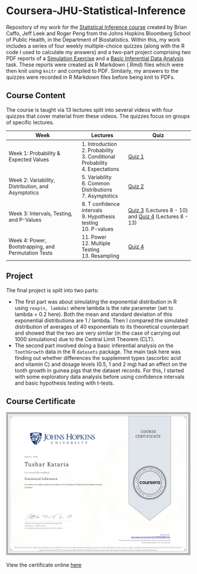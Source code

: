 # Coursera-JHU-Statistical-Inference
Repository of my work for the [Statistical Inference course](https://www.coursera.org/learn/statistical-inference) created by Brian Caffo, Jeff Leek and Roger Peng from the Johns Hopkins Bloomberg School of Public Health, in the Department of Biostatistics. Within this, my work includes a series of four weekly multiple-choice quizzes (along with the R code I used to calculate my answers) and a two-part project comprising two PDF reports of a [Simulation Exercise](https://github.com/tk-0602/Coursera-JHU-Statistical-Inference/blob/d7f9187849cf87e7f582b5893ae60fdda5eea4d0/Project/Part%201%20-%20Simulation%20Exercise/Part_1_Simulation_Exercise.pdf) and a [Basic Inferential Data Analysis](https://github.com/tk-0602/Coursera-JHU-Statistical-Inference/blob/d7f9187849cf87e7f582b5893ae60fdda5eea4d0/Project/Part%202%20-%20Basic%20Inferential%20Data%20Analysis/Part_2_Basic_Inferential_Data_Analysis.pdf) task. These reports were created as R Markdown (.Rmd) files which were then knit using `knitr` and compiled to PDF. Similarly, my answers to the quizzes were recorded in R Markdown files before being knit to PDFs.

## Course Content
The course is taught via 13 lectures split into several videos with four quizzes that cover material from these videos. The quizzes focus on groups of specific lectures.

| Week | Lectures | Quiz |
| ---  |    ---   |  --- |
| Week 1: Probability & Expected Values | 1. Introduction <br> 2. Probability <br> 3. Conditional Probability <br> 4. Expectations | [Quiz 1](https://github.com/tk-0602/Coursera-JHU-Statistical-Inference/blob/e8d82937a4302dfd5bb70249930a00b5fd2a46b5/Quizzes/Quiz%201/Quiz_1.pdf) |
| Week 2: Variability, Distribution, and Asymptotics | 5. Variability <br> 6. Common Distributions <br> 7. Asymptotics | [Quiz 2](https://github.com/tk-0602/Coursera-JHU-Statistical-Inference/blob/e8d82937a4302dfd5bb70249930a00b5fd2a46b5/Quizzes/Quiz%202/Quiz_2.pdf) |
| Week 3: Intervals, Testing, and P-Values | 8. T confidence intervals <br> 9. Hypothesis testing <br> 10. P-values | [Quiz 3](https://github.com/tk-0602/Coursera-JHU-Statistical-Inference/blob/e8d82937a4302dfd5bb70249930a00b5fd2a46b5/Quizzes/Quiz%203/Quiz_3.pdf) (Lectures 8 - 10) and [Quiz 4](https://github.com/tk-0602/Coursera-JHU-Statistical-Inference/blob/e8d82937a4302dfd5bb70249930a00b5fd2a46b5/Quizzes/Quiz%204/Quiz_4.pdf) (Lectures 8 - 13) |
| Week 4: Power, Bootstrapping, and Permutation Tests | 11. Power <br> 12. Multiple Testing <br> 13. Resampling | [Quiz 4](https://github.com/tk-0602/Coursera-JHU-Statistical-Inference/blob/e8d82937a4302dfd5bb70249930a00b5fd2a46b5/Quizzes/Quiz%204/Quiz_4.pdf) |

<!---
1. Introduction
2. Probability
3. Conditional Probability
4. Expectations
5. Variance
6. Common Distributions
7. Asymptotics
8. T confidence intervals
9. Hypothesis testing
10. P-values
11. Power
12. Multiple Testing
13. Resampling

Covering material from these videos, the quizzes centre around several specific lectures:

- [Quiz 1]() covers lectures 1 - 4
- [Quiz 2]() covers lectures 5 - 7
- [Quiz 3]() covers lectures 8 - 10
- [Quiz 4]() covers lectures 8 - 13
--->

## Project

The final project is spilt into two parts:

- The first part was about simulating the exponential distribution in R using `rexp(n, lambda)` where lambda is the rate parameter (set to lambda = 0.2 here). Both the mean and standard deviation of this exponential distributiona are 1 / lambda. Then I compared the simulated distribution of averages of 40 exponentials to its theoretical counterpart and showed that the two are very similar (in the case of carrying out 1000 simulations) due to the Central Limit Theorem (CLT).
- The second part involved doing a basic inferential analysis on the `ToothGrowth` data in the R `datasets` package. The main task here was finding out whether differences the supplement types (ascorbic acid and vitamin C) and dosage levels (0.5, 1 and 2 mg) had an effect on the tooth growth in guinea pigs that the dataset records. For this, I started with some exploratory data analysis before using confidence intervals and basic hypothesis testing with t-tests.

## Course Certificate

![Course Certificate](Course_Certificate.jpg)

View the certificate online [here](https://www.coursera.org/account/accomplishments/verify/D1RRREWWE15A)
